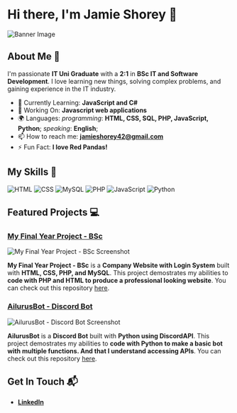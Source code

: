 # Hi there, I'm Jamie Shorey 👋

![Banner Image](placeholder)

## About Me 🚀

I'm passionate **IT Uni Graduate** with a **2:1** in **BSc IT and Software Development**. I love learning new things, solving complex problems, and gaining experience in the IT industry.

- 🌱 Currently Learning: **JavaScript and C#**
- 🔭 Working On: **Javascript web applications**
- 🌍 Languages: *programming*: **HTML, CSS, SQL, PHP, JavaScript, Python**; *speaking*: **English**;
- 📫 How to reach me: **jamieshorey42@gmail.com**
- ⚡ Fun Fact: **I love Red Pandas!**

## My Skills 🧠

![HTML](https://img.shields.io/badge/-HTML-E34F26?style=flat-square&logo=html5&logoColor=white)
![CSS](https://img.shields.io/badge/-CSS-1572B6?style=flat-square&logo=css3&logoColor=white)
![MySQL](https://img.shields.io/badge/MySQL-4479A1.svg?style=flat-square&logo=MySQL&logoColor=white)
![PHP](https://img.shields.io/badge/PHP-777BB4.svg?style=flat-square&logo=PHP&logoColor=white)
![JavaScript](https://img.shields.io/badge/-JavaScript-F0DB4F?style=flat-square&logo=javascript&logoColor=black)
![Python](https://img.shields.io/badge/-Python-4584B6?style=flat-square&logo=python&logoColor=white)

## Featured Projects 💻

### [My Final Year Project - BSc](https://github.com/bodinbuster/Project)

![My Final Year Project - BSc Screenshot](url_placeholder)

**My Final Year Project - BSc** is a **Company Website with Login System** built with **HTML, CSS, PHP, and MySQL**. This project demostrates my abilities to **code with PHP and HTML to produce a professional looking website**. You can check out this repository [here](https://github.com/bodinbuster/Project).

### [AilurusBot - Discord Bot](https://github.com/bodinbuster/AilurusBot)

![AilurusBot - Discord Bot Screenshot](url_placeholder)

**AilurusBot** is a **Discord Bot** built with **Python using DiscordAPI**. This project demostrates my abilities to **code with Python to make a basic bot with multiple functions. And that I understand accessing APIs**. You can check out this repository [here](https://github.com/bodinbuster/AilurusBot).

## Get In Touch 📬

- **[LinkedIn](www.linkedin.com/in/jamie-shorey-20b884255)**

<!--
**bodinbuster/bodinbuster** is a ✨ _special_ ✨ repository because its `README.md` (this file) appears on your GitHub profile.

Here are some ideas to get you started:

- 🔭 I’m currently working on ...
- 🌱 I’m currently learning ...
- 👯 I’m looking to collaborate on ...
- 🤔 I’m looking for help with ...
- 💬 Ask me about ...
- 📫 How to reach me: ...
- 😄 Pronouns: ...
- ⚡ Fun fact: ...
-->
